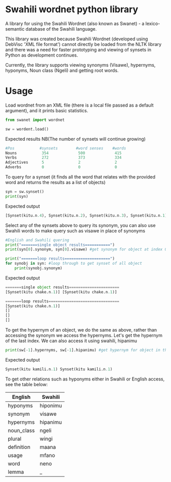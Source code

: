# Swahili wordnet python library

A library for using the Swahili Wordnet (also known as Swanet) - a lexico-semantic database of the Swahili language.

This library was created because Swahili Wordnet (developed using DebVisc 'XML file format') cannot directly be loaded from the NLTK library and there was a need for faster prototyping and viewing
of synsets in Python as development continues. 

Currently, the library supports viewing synonyms (Visawe), hypernyms, hyponyms, Noun class (Ngeli) and getting root words.

# Usage

Load wordnet from an XML file (there is a local file passed as a default argument), and it prints basic statistics.

```python
from swanet import wordnet

sw = wordent.load()

````
Expected results NB(The number of synsets will continue growing)

```python
#Pos           #synsets        #word senses    #words
Nouns           354             500             415
Verbs           272             373             334
Adjectives      5               2               2
Adverbs         0               0               0

```

To query for a synset (it finds all the word that relates with the provided word and returns the results as a list of objects)

```python
syn = sw.synset()
print(syn)

```
Expected output

```python
[Synset(kitu.n.4), Synset(kitu.n.2), Synset(kitu.n.3), Synset(kitu.n.1)]

```
Select any of the synsets above to query its synonym, you can also use Swahili words to make query such as visawe in place of synonyms

```python
#English and Swahili quering
print("=======single object results===========")
print(syn[0].synonym, syn[0].visawe) #get synonym for object at index 0

print("=======loop results====================")
for synobj in syn: #loop through to get synset of all object
    print(synobj.synonym)
```
Expected output 

```python
=======single object results======================
[Synset(kitu chake.n.1)] [Synset(kitu chake.n.1)]

=======loop results===============================
[Synset(kitu chake.n.1)]
[]
[]
[]
```
To get the hypernym of an object, we do the same as above, rather than accessing the synonym we access the hypernyms. Let's get the hypernym of the last index.
We can also access it using swahili, hipanimu 

```python
print(sw[-1].hypernyms, sw[-1].hipanimu) #get hypernym for object in the last index
```
Expected output

```python
Synset(kitu kamili.n.1) Synset(kitu kamili.n.1)
```
To get other relations such as hyponyms either in Swahili or English access, see the table below:

| English | Swahili |
| --- | --- |
| hyponyms | hiponimu |
| synonym  | visawe |
| hypernyms|hipanimu |
| noun_class  | ngeli |
| plural  | wingi |
| definition  | maana |
| usage  | mfano |
| word  | neno |
| lemma  | _ |

